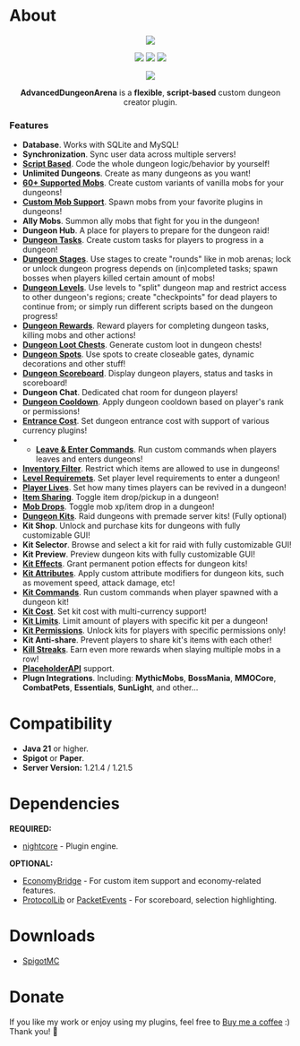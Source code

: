 # About
<div align="center">
  <img src="https://nightexpressdev.com/dungeon-arena/header.png">

<a href="https://discord.gg/EwNFGsnGaW"><img src="https://nightexpressdev.com/img/generic/btn_discord.png"></a>
<a href="https://ko-fi.com/nightexpress"><img src="https://nightexpressdev.com/img/generic/btn_donate.png"></a>
<a href="https://nightexpressdev.com/excellentjobs/"><img src="https://nightexpressdev.com/img/generic/btn_wiki.png"></a>

![](https://repo.nightexpressdev.com/api/badge/latest/releases/su/nightexpress/dungeonarena/AdvancedDungeonArena?color=40c14a&name=AdvancedDungeonArena&prefix=v)

**AdvancedDungeonArena** is a **flexible**, **script-based** custom dungeon creator plugin.

</div>

### Features

- **Database**. Works with SQLite and MySQL!
- **Synchronization**. Sync user data across multiple servers!
- [**Script Based**](https://nightexpressdev.com/dungeon-arena/dungeons/scripts/overview/). Code the whole dungeon logic/behavior by yourself!
- **Unlimited Dungeons**. Create as many dungeons as you want!
- [**60+ Supported Mobs**](https://nightexpressdev.com/dungeon-arena/mobs/overview/). Create custom variants of vanilla mobs for your dungeons!
- [**Custom Mob Support**](https://nightexpressdev.com/dungeon-arena/mobs/overview/). Spawn mobs from your favorite plugins in dungeons!
- **Ally Mobs**. Summon ally mobs that fight for you in the dungeon!
- **Dungeon Hub**. A place for players to prepare for the dungeon raid!
- [**Dungeon Tasks**](https://nightexpressdev.com/dungeon-arena/dungeons/features/stage-tasks/). Create custom tasks for players to progress in a dungeon!
- [**Dungeon Stages**](https://nightexpressdev.com/dungeon-arena/dungeons/features/levels-stages/). Use stages to create "rounds" like in mob arenas; lock or unlock dungeon progress depends on (in)completed tasks; spawn bosses when players killed certain amount of mobs!
- [**Dungeon Levels**](https://nightexpressdev.com/dungeon-arena/dungeons/features/levels-stages/). Use levels to "split" dungeon map and restrict access to other dungeon's regions; create "checkpoints" for dead players to continue from; or simply run different scripts based on the dungeon progress!
- [**Dungeon Rewards**](https://nightexpressdev.com/dungeon-arena/dungeons/features/rewards/). Reward players for completing dungeon tasks, killing mobs and other actions!
- [**Dungeon Loot Chests**](https://nightexpressdev.com/dungeon-arena/dungeons/features/loot-chests/). Generate custom loot in dungeon chests!
- [**Dungeon Spots**](https://nightexpressdev.com/dungeon-arena/dungeons/features/spots/). Use spots to create closeable gates, dynamic decorations and other stuff!
- [**Dungeon Scoreboard**](https://nightexpressdev.com/dungeon-arena/dungeons/features/scoreboard/). Display dungeon players, status and tasks in scoreboard!
- **Dungeon Chat**. Dedicated chat room for dungeon players!
- [**Dungeon Cooldown**](https://nightexpressdev.com/dungeon-arena/dungeons/features/entrance-cooldown/). Apply dungeon cooldown based on player's rank or permissions!
- [**Entrance Cost**](https://nightexpressdev.com/dungeon-arena/dungeons/features/entrance-cost/). Set dungeon entrance cost with support of various currency plugins!
- - [**Leave & Enter Commands**](https://nightexpressdev.com/dungeon-arena/dungeons/features/leave-enter-commands/). Run custom commands when players leaves and enters dungeons!
- [**Inventory Filter**](https://nightexpressdev.com/dungeon-arena/dungeons/features/inventory-filter/). Restrict which items are allowed to use in dungeons!
- [**Level Requiremets**](https://nightexpressdev.com/dungeon-arena/dungeons/features/level-requirement/). Set player level requirements to enter a dungeon!
- [**Player Lives**](https://nightexpressdev.com/dungeon-arena/dungeons/setup/dungeon-settings/#player-lives). Set how many times players can be revived in a dungeon!
- [**Item Sharing**](https://nightexpressdev.com/dungeon-arena/dungeons/setup/dungeon-settings/#item-drop-pickup). Toggle item drop/pickup in a dungeon!
- [**Mob Drops**](https://nightexpressdev.com/dungeon-arena/dungeons/setup/dungeon-settings/#drop-xp-loot). Toggle mob xp/item drop in a dungeon!
- [**Dungeon Kits**](https://nightexpressdev.com/dungeon-arena/kits/overview/). Raid dungeons with premade server kits! (Fully optional)
- **Kit Shop**. Unlock and purchase kits for dungeons with fully customizable GUI!
- **Kit Selector**. Browse and select a kit for raid with fully customizable GUI!
- **Kit Preview**. Preview dungeon kits with fully customizable GUI!
- [**Kit Effects**](https://nightexpressdev.com/dungeon-arena/kits/settings/). Grant permanent potion effects for dungeon kits!
- [**Kit Attributes**](https://nightexpressdev.com/dungeon-arena/kits/settings/). Apply custom attribute modifiers for dungeon kits, such as movement speed, attack damage, etc!
- [**Kit Commands**](https://nightexpressdev.com/dungeon-arena/kits/settings/). Run custom commands when player spawned with a dungeon kit!
- [**Kit Cost**](https://nightexpressdev.com/dungeon-arena/kits/settings/). Set kit cost with multi-currency support!
- [**Kit Limits**](https://nightexpressdev.com/dungeon-arena/dungeons/setup/dungeon-settings/#limits). Limit amount of players with specific kit per a dungeon!
- [**Kit Permissions**](https://nightexpressdev.com/dungeon-arena/kits/settings/). Unlock kits for players with specific permissions only!
- **Kit Anti-share**. Prevent players to share kit's items with each other!
- [**Kill Streaks**](https://nightexpressdev.com/dungeon-arena/dungeons/features/kill-streaks/). Earn even more rewards when slaying multiple mobs in a row!
- [**PlaceholderAPI**](https://nightexpressdev.com/dungeon-arena/integrations/placeholder-api/) support.
- **Plugn Integrations**. Including: **MythicMobs**, **BossMania**, **MMOCore**, **CombatPets**, **Essentials**, **SunLight**, and other...


# Compatibility
- **Java 21** or higher.
- **Spigot** or **Paper**.
- **Server Version:** 1.21.4 / 1.21.5

# Dependencies
**REQUIRED:**
- [nightcore](https://nightexpressdev.com/nightcore/#downloads) - Plugin engine.

**OPTIONAL:**
- [EconomyBridge](https://nightexpressdev.com/economy-bridge/#downloads) - For custom item support and economy-related features.
- [ProtocolLib](https://ci.dmulloy2.net/job/ProtocolLib/) or [PacketEvents](https://spigotmc.org/resources/80279/) - For scoreboard, selection highlighting.

# Downloads
- [SpigotMC](https://spigotmc.org/resources/26838/)

# Donate
If you like my work or enjoy using my plugins, feel free to [Buy me a coffee](https://ko-fi.com/nightexpress) :) Thank you! 🧡